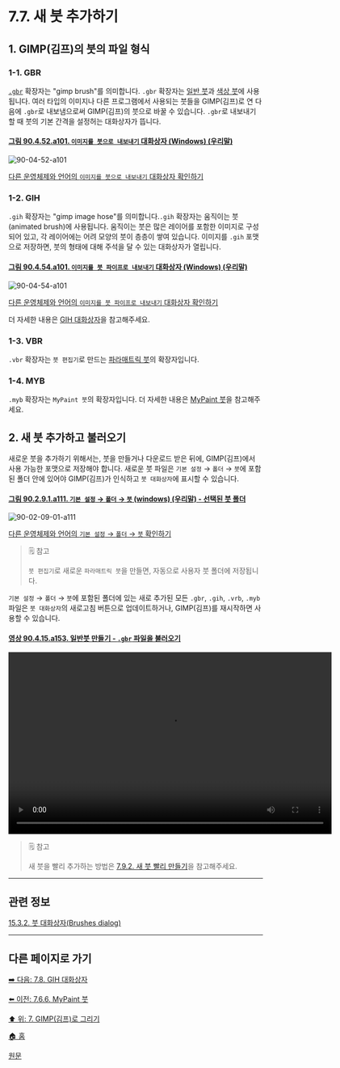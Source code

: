 # 7.7. 새 붓 추가하기

<a id="07-07-s1"></a>

## 1. GIMP(김프)의 붓의 파일 형식

<a id="07-07-s1-01"></a>

### 1-1. GBR
[`.gbr`](./19-glossaryx-gbr.md) 확장자는 "gimp brush"를 의미합니다. `.gbr` 확장자는 [일반 붓](./07-06-01-ordinary_brush.md)과 [색상 붓](./07-06-02-color_brush.md)에 사용됩니다. 여러 타입의 이미지나 다른 프로그램에서 사용되는 붓들을 GIMP(김프)로 연 다음에 `.gbr`로 내보냄으로써 GIMP(김프)의 붓으로 바꿀 수 있습니다. `.gbr`로 내보내기 할 때 붓의 기본 간격을 설정허는 대화상자가 뜹니다.

<a id="90-04-52-a101"></a>

#### [그림 90.4.52.a101. `이미지를 붓으로 내보내기` 대화상자 (Windows) (우리말)](./90-04-0052-export_image_as_brush.md#90-04-52-a101)
![90-04-52-a101](https://github.com/wonder13662/gimp/assets/15767104/7f5a1766-b93a-438a-9092-0f99e5e169f6)

[다른 운영체제와 언어의 `이미지를 붓으로 내보내기` 대화상자 확인하기](./90-04-0052-export_image_as_brush.md#90-04-52-a102)

[comment]: <> (TODO 원문에 파일 타입관련 상세 내용 있음. 확인 필요.)

<a id="07-07-s1-02"></a>

### 1-2. GIH
`.gih` 확장자는 "gimp image hose"를 의미합니다.`.gih` 확장자는 움직이는 붓(animated brush)에 사용됩니다. 움직이는 붓은 많은 레이어를 포함한 이미지로 구성되어 있고, 각 레이어에는 어려 모양의 붓이 층층이 쌓여 있습니다. 이미지를 `.gih` 포맷으로 저장하면, 붓의 형태에 대해 주석을 달 수 있는 대화상자가 열립니다. 

<a id="90-04-54-a101"></a>

#### [그림 90.4.54.a101. `이미지를 붓 파이프로 내보내기` 대화상자 (Windows) (우리말)](./90-04-0054-export_image_as_brush_pipe.md#90-04-54-a101)
![90-04-54-a101](https://github.com/wonder13662/gimp/assets/15767104/772cddf7-fec0-4394-8394-99ec12a986e8)

[다른 운영체제와 언어의 `이미지를 붓 파이프로 내보내기` 대화상자 확인하기](./90-04-0054-export_image_as_brush_pipe.md#90-04-54-a102)

더 자세한 내용은 [GIH 대화상자](./07-08-00-the-gih-dialog-box.md)을 참고해주세요.

[comment]: <> (TODO 원문에 파일 타입관련 상세 내용 있음. 확인 필요.)

<a id="07-07-s1-03"></a>

### 1-3. VBR
`.vbr` 확장자는 `붓 편집기`로 만드는 [파라매트릭 붓](./07-06-05-paramatric_brush.md)의 확장자입니다.

[comment]: <> (TODO 원문에 파일 타입관련 상세 내용 있음. 확인 필요.)

<a id="07-07-s1-04"></a>

### 1-4. MYB
`.myb` 확장자는 `MyPaint 붓`의 확장자입니다. 더 자세한 내용은 [MyPaint 붓](./14-03-08-00-mypaint-brush.md)을 참고해주세요.

[comment]: <> (TODO 원문에 파일 타입관련 상세 내용 있음. 확인 필요.)

<a id="07-07-s2"></a>

## 2. 새 붓 추가하고 불러오기
새로운 붓을 추가하기 위해서는, 붓을 만들거나 다운로드 받은 뒤에, GIMP(김프)에서 사용 가능한 포맷으로 저장해야 합니다. 새로운 붓 파일은 `기본 설정` → `폴더` → `붓`에 포함된 폴더 안에 있어야 GIMP(김프)가 인식하고 `붓 대화상자`에 표시할 수 있습니다. 

<a id="90-02-09-01-a111"></a>

#### [그림 90.2.9.1.a111. `기본 설정` → `폴더` → `붓` (windows) (우리말) - 선택된 붓 폴더](./90-02-09-01-brushes.md#90-02-09-01-a111)
![90-02-09-01-a111](https://github.com/wonder13662/gimp/assets/15767104/a9032345-5c9e-4bf3-b184-34a6de4bc5b9)

[다른 운영체제와 언어의 `기본 설정` → `폴더` → `붓` 확인하기](./90-02-09-01-brushes.md)

> 🗒️ 참고
>
> `붓 편집기`로 새로운 `파라매트릭 붓`을 만들면, 자동으로 사용자 붓 폴더에 저장됩니다.

[comment]: <> (TODO 김프 전용 붓 다운로드 링크 추가필요)

`기본 설정` → `폴더` → `붓`에 포함된 폴더에 있는 새로 추가된 모든 `.gbr`, `.gih`, `.vrb`, `.myb` 파일은 `붓 대화상자`의 새로고침 버튼으로 업데이트하거나, GIMP(김프)를 재시작하면 사용할 수 있습니다.

<a id="90-04-15-a153"></a>

#### [영상 90.4.15.a153. 일반붓 만들기 - `.gbr` 파일을 불러오기](./90-04-0015-brushes.md#90-04-15-a153)
<video controls="controls" width="640" height="360" src="https://github.com/wonder13662/gimp/assets/15767104/40fdc204-f9d5-4cce-b7dd-289c00a9cbf3"></video>

> 🗒️ 참고
>
> 새 붓을 빨리 추가하는 방법은 [7.9.2. 새 붓 빨리 만들기](./07-09-02-creating-a-brush-quickly.md)을 참고해주세요.

***

## 관련 정보

[15.3.2. 붓 대화상자(Brushes dialog)](./15-03-02-00-brushes-dialog.md)

***

## 다른 페이지로 가기
[➡️ 다음: 7.8. GIH 대화상자](./07-08-00-the-gih-dialog-box.md)

[⬅️ 이전: 7.6.6. MyPaint 붓](./07-06-06-mypaint_brush.md)

[⬆️ 위: 7. GIMP(김프)로 그리기](./07-00-painting-with-gimp.md)

[🏠 홈](./00-home.md)

[원문](https://docs.gimp.org/2.10/ko/gimp-using-brushes.html)